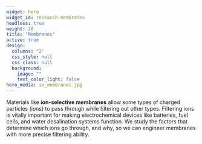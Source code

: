 ```yaml
---
widget: hero
widget_id: research-membranes
headless: true
weight: 20
title: "Membranes"
active: true
design:
  columns: "2"
  css_style: null
  css_class: null
  background:
    image: ""
    text_color_light: false
hero_media: ix_membranes.jpg
---
```

<!-- {{< figure src="icon_membranes.png" width="100" alt="membrane passing lithium ion and blocking potasisum ion">}} -->

Materials like **ion-selective membranes** allow some types of charged particles (ions) to pass through while filtering out other types. Filtering ions is vitally important for making electrochemical devices like batteries, fuel cells, and water desalination systems function. We study the factors that determine which ions go through, and why, so we can engineer membranes with more precise filtering ability.
